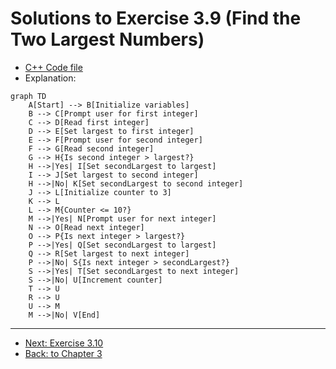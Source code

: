 # Solutions to Exercise 3.9 (Find the Two Largest Numbers)

- [C++ Code file](e03_09.cpp)
- Explanation:

```mermaid
graph TD
    A[Start] --> B[Initialize variables]
    B --> C[Prompt user for first integer]
    C --> D[Read first integer]
    D --> E[Set largest to first integer]
    E --> F[Prompt user for second integer]
    F --> G[Read second integer]
    G --> H{Is second integer > largest?}
    H -->|Yes| I[Set secondLargest to largest]
    I --> J[Set largest to second integer]
    H -->|No| K[Set secondLargest to second integer]
    J --> L[Initialize counter to 3]
    K --> L
    L --> M{Counter <= 10?}
    M -->|Yes| N[Prompt user for next integer]
    N --> O[Read next integer]
    O --> P{Is next integer > largest?}
    P -->|Yes| Q[Set secondLargest to largest]
    Q --> R[Set largest to next integer]
    P -->|No| S{Is next integer > secondLargest?}
    S -->|Yes| T[Set secondLargest to next integer]
    S -->|No| U[Increment counter]
    T --> U
    R --> U
    U --> M
    M -->|No| V[End]
```

---

- [Next: Exercise 3.10](03_10.md)
- [Back: to Chapter 3](README.md)
